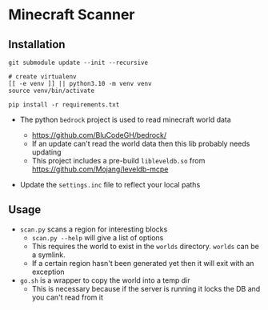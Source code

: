 # Minecraft Scanner

## Installation

```
git submodule update --init --recursive

# create virtualenv
[[ -e venv ]] || python3.10 -m venv venv
source venv/bin/activate

pip install -r requirements.txt
```

* The python `bedrock` project is used to read minecraft world data 
    * https://github.com/BluCodeGH/bedrock/
    * If an update can't read the world data then this lib probably needs updating
    * This project includes a pre-build `libleveldb.so` from https://github.com/Mojang/leveldb-mcpe

* Update the `settings.inc` file to reflect your local paths

## Usage

* `scan.py` scans a region for interesting blocks
    * `scan.py --help` will give a list of options
    * This requires the world to exist in the `worlds` directory. `worlds` can be a symlink.
    * If a certain region hasn't been generated yet then it will exit with an exception
* `go.sh` is a wrapper to copy the world into a temp dir
    * This is necessary because if the server is running it locks the DB and you can't read from it


